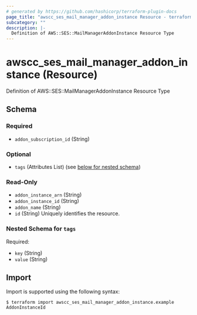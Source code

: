 ```yaml
---
# generated by https://github.com/hashicorp/terraform-plugin-docs
page_title: "awscc_ses_mail_manager_addon_instance Resource - terraform-provider-awscc"
subcategory: ""
description: |-
  Definition of AWS::SES::MailManagerAddonInstance Resource Type
---
```


# awscc_ses_mail_manager_addon_instance (Resource)

Definition of AWS::SES::MailManagerAddonInstance Resource Type



<!-- schema generated by tfplugindocs -->
## Schema

### Required

- `addon_subscription_id` (String)

### Optional

- `tags` (Attributes List) (see [below for nested schema](#nestedatt--tags))

### Read-Only

- `addon_instance_arn` (String)
- `addon_instance_id` (String)
- `addon_name` (String)
- `id` (String) Uniquely identifies the resource.

<a id="nestedatt--tags"></a>
### Nested Schema for `tags`

Required:

- `key` (String)
- `value` (String)

## Import

Import is supported using the following syntax:

```shell
$ terraform import awscc_ses_mail_manager_addon_instance.example AddonInstanceId
```
